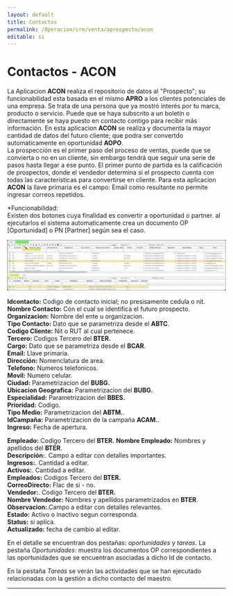 ```yaml
---
layout: default
title: Contactos
permalink: /Operacion/crm/venta/aprospecto/acon
editable: si
---
```


# Contactos - ACON

La Aplicacion **ACON** realiza el repositorio de datos al "Prospecto"; su funcionabilidad esta basada en el mismo **APRO**  a los clientes potenciales de una empresa. Se trata de una persona que ya mostró interés por tu marca, producto o servicio. Puede que se haya subscrito a un boletín o directamente se haya puesto en contacto contigo para recibir más información. En esta aplicacion **ACON** se realiza y documenta la mayor cantidad de datos del futuro cliente; que podra ser convertdo automaticamente en oportunidad **AOPO**.  
La prospección es el primer paso del proceso de ventas, puede que se convierta o no en un cliente, sin embargo tendrá que seguir una serie de pasos hasta llegar a ese punto. El primer punto de partida es la calificación de prospectos, donde el vendedor determina si el prospecto cuenta con todas las características para convertirse en cliente.
Para esta aplicacion **ACON** la llave primaria es el campo: Email como resultante no permite ingresar correos repetidos.

*Funcionabilidad:  
Existen dos botones cuya finalidad es convertir a oportunidad o partner.
al ejecutarlos el sistema automaticamente crea un documento OP [Oportunidad] o PN [Partner] según sea el caso.


![](acon1.png)

**Idcontacto:** Codigo de contacto inicial; no presisamente cedula o nit.  
**Nombre Contacto:** Con el cual se identifica el futuro prospecto.  
**Organizacion:** Nombre del ente u organizacion.  
**Tipo Contacto:** Dato que se parametriza desde el **ABTC**.  
**Codigo Cliente:** Nit o RUT al cual pertenece.  
**Tercero:**  Codigos Tercero del **BTER.**  
**Cargo:** Dato que se parametriza desde el **BCAR**.  
**Email:** Llave primaria.  
**Dirección:** Nomenclatura de area.  
**Telefono:** Numeros telefonicos.  
**Movil:** Numero celular.  
**Ciudad:** Parametrizacion del **BUBG.**  
**Ubicacion Geografica:** Parametrizacion del **BUBG.**  
**Especialidad:** Parametrizacion del **BBES.**  
**Prioridad:** Codigo.  
**Tipo Medio:** Parametrizacion del **ABTM.**.  
**IdCampaña:** Parametrizacion de la campaña **ACAM.**.  
**Ingreso:** Fecha de apertura.  



**Empleado:**  Codigo Tercero del **BTER.**
**Nombre Empleado:** Nombres y apellidos del **BTER**.  
**Descripción:**.  Campo a editar con detalles importantes.  
**Ingresos:**.  Cantidad a editar.  
**Activos:**.  Cantidad a editar.  
**Empleados:**  Codigos Tercero del **BTER.**  
**CorreoDirecto:** Flac de si - no.  
**Vendedor:**.  Codigo Tercero del **BTER.**  
**Nombre Vendedor:**  Nombres y apellidos parametrizados en **BTER**.  
**Observacion:**.Campo a editar con detalles relevantes.  
**Estado:** Activo o inactivo segun corresponda.  
**Status:** si aplica.  
**Actualizado:** fecha de cambio al editar.  

En el detalle se encuentran dos pestañas: _oportunidades_ y _tareas_. La pestaña _Oportunidades_: muestra los documentos OP correspondientes a las oportunidades que se encuentran asociadas a dicho Id de contacto.  

En la pestaña  _Tareas_ se verán las actividades que se han ejecutado relacionadas con la gestión a dicho contacto del maestro.  


**********







